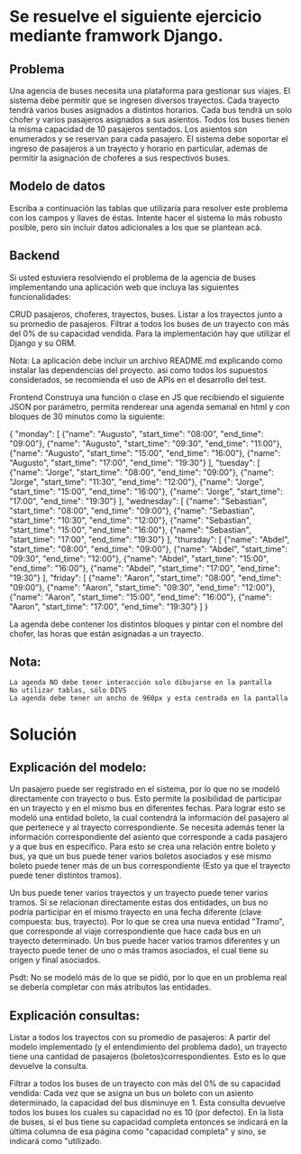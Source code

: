 # Se resuelve el siguiente ejercicio mediante framwork Django.

## Problema
Una agencia de buses necesita una plataforma para gestionar sus viajes. El sistema debe permitir que se ingresen diversos trayectos. Cada trayecto tendrá varios buses asignados a distintos horarios. Cada bus tendrá un solo chofer y varios pasajeros asignados a sus asientos. Todos los buses tienen la misma capacidad de 10 pasajeros sentados. Los asientos son enumerados y se reservan para cada pasajero. El sistema debe soportar el ingreso de pasajeros a un trayecto y horario en particular, ademas de permitir la asignación de choferes a sus respectivos buses.

## Modelo de datos
Escriba a continuación las tablas que utilizaría para resolver este problema con los campos y llaves de éstas. Intente hacer el sistema lo más robusto posible, pero sin incluir datos adicionales a los que se plantean acá.

## Backend
Si usted estuviera resolviendo el problema de la agencia de buses implementando una aplicación web que incluya las siguientes funcionalidades:

CRUD pasajeros, choferes, trayectos, buses.
Listar a los trayectos junto a su promedio de pasajeros.
Filtrar a todos los buses de un trayecto con más del 0% de su capacidad vendida.
Para la implementación hay que utilizar el Django y su ORM.

Nota: La aplicación debe incluir un archivo README.md explicando como instalar las dependencias del proyecto. asi como todos los supuestos considerados, se recomienda el uso de APIs en el desarrollo del test.

Frontend
Construya una función o clase en JS que recibiendo el siguiente JSON por parámetro, permita renderear una agenda semanal en html y con bloques de 30 minutos como la siguiente:

{
    "monday": [
        {"name": "Augusto", "start_time": "08:00", "end_time": "09:00"},
        {"name": "Augusto", "start_time": "09:30", "end_time": "11:00"},
        {"name": "Augusto", "start_time": "15:00", "end_time": "16:00"},
        {"name": "Augusto", "start_time": "17:00", "end_time": "19:30"}
    ],
    "tuesday": [
        {"name": "Jorge", "start_time": "08:00", "end_time": "09:00"},
        {"name": "Jorge", "start_time": "11:30", "end_time": "12:00"},
        {"name": "Jorge", "start_time": "15:00", "end_time": "16:00"},
        {"name": "Jorge", "start_time": "17:00", "end_time": "19:30"}
    ],
    "wednesday": [
        {"name": "Sebastian", "start_time": "08:00", "end_time": "09:00"},
        {"name": "Sebastian", "start_time": "10:30", "end_time": "12:00"},
        {"name": "Sebastian", "start_time": "15:00", "end_time": "16:00"},
        {"name": "Sebastian", "start_time": "17:00", "end_time": "19:30"}
    ],
    "thursday": [
        {"name": "Abdel", "start_time": "08:00", "end_time": "09:00"},
        {"name": "Abdel", "start_time": "09:30", "end_time": "12:00"},
        {"name": "Abdel", "start_time": "15:00", "end_time": "16:00"},
        {"name": "Abdel", "start_time": "17:00", "end_time": "19:30"}
    ],
    "friday": [
        {"name": "Aaron", "start_time": "08:00", "end_time": "09:00"},
        {"name": "Aaron", "start_time": "09:30", "end_time": "12:00"},
        {"name": "Aaron", "start_time": "15:00", "end_time": "16:00"},
        {"name": "Aaron", "start_time": "17:00", "end_time": "19:30"}
    ]
}

La agenda debe contener los distintos bloques y pintar con el nombre del chofer, las horas que están asignadas a un trayecto.

## Nota:

    La agenda NO debe tener interacción solo dibujarse en la pantalla
    No utilizar tablas, sólo DIVS
    La agenda debe tener un ancho de 960px y esta centrada en la pantalla

# Solución

## Explicación del modelo:

Un pasajero puede ser registrado en el sistema, por lo que no se modeló directamente con trayecto o bus. Esto permite la posibilidad de participar en un trayecto y en el mismo bus en diferentes fechas. Para lograr esto se modeló una entidad boleto, la cual contendrá la información del pasajero al que pertenece y al trayecto correspondiente. Se necesita además tener la información correspondiente del asiento que corresponde a cada pasajero y a que bus en específico. Para esto se crea una relación entre boleto y bus, ya que un bus puede tener varios boletos asociados y ese mismo boleto puede tener más de un bus correspondiente (Esto ya que el trayecto puede tener distintos tramos).

Un bus puede tener varios trayectos y un trayecto puede tener varios tramos. Si se relacionan directamente estas dos entidades, un bus no podría participar en el mismo trayecto en una fecha diferente (clave compuesta: bus, trayecto). Por lo que se crea una nueva entidad "Tramo", que corresponde al viaje correspondiente que hace cada bus en un trayecto determinado. Un bus puede hacer varios tramos diferentes y un trayecto puede tener de uno o más tramos asociados, el cual tiene su origen y final asociados. 

Psdt: No se modeló más de lo que se pidió, por lo que en un problema real se debería completar con más atributos las entidades. 

## Explicación consultas:

Listar a todos los trayectos con su promedio de pasajeros: A partir del modelo implementado (y el entendimiento del problema dado), un trayecto tiene una cantidad de pasajeros (boletos)correspondientes. Esto es lo que devuelve la consulta. 

Filtrar a todos los buses de un trayecto con más del 0% de su capacidad vendida: Cada vez que se asigna un bus un boleto con un asiento determinado, la capacidad del bus disminuye en 1. Esta consulta devuelve todos los buses los cuales su capacidad no es 10 (por defecto). En la lista de buses, si el bus tiene su capacidad completa entonces se indicará en la última columna de esa página como "capacidad completa" y sino, se indicará como "utilizado.




